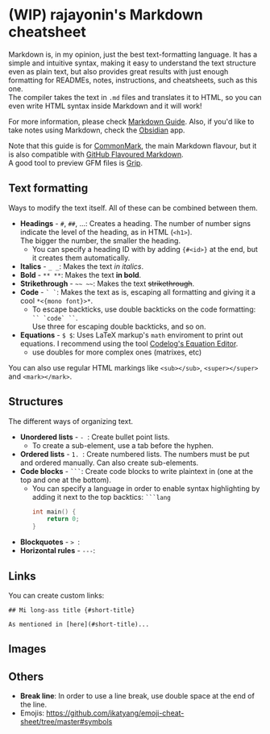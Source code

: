 # (WIP) rajayonin's Markdown cheatsheet

Markdown is, in my opinion, just the best text-formatting language. It has a simple and intuitive syntax, making it easy to understand the text structure even as plain text, but also provides great results with just enough formatting for READMEs, notes, instructions, and cheatsheets, such as this one.  
The compiler takes the text in `.md` files and translates it to HTML, so you can even write HTML syntax inside Markdown and it will work!  

For more information, please check [Markdown Guide](https://www.markdownguide.org/). Also, if you'd like to take notes using Markdown, check the [Obsidian](https://obsidian.md/) app.  
  
Note that this guide is for [CommonMark](https://commonmark.org/), the main Markdown flavour, but it is also compatible with [GitHub Flavoured Markdown](https://github.github.com/gfm/).  
A good tool to preview GFM files is [Grip](https://github.com/joeyespo/grip).


## Text formatting
Ways to modify the text itself. All of these can be combined between them.
- **Headings** - `#`, `##`, ...: Creates a heading. The number of number signs indicate the level of the heading, as in HTML (`<h1>`).  
The bigger the number, the smaller the heading.  
    - You can specify a heading ID with by adding `{#<id>}` at the end, but it creates them automatically.
- **Italics** - `_ _`: Makes the text _in italics_.
- **Bold** - `** **`: Makes the text **in bold**.
- **Strikethrough** - `~~ ~~`: Makes the text ~~strikethrough~~.
- **Code** - `` ` ` ``: Makes the text as is, escaping all formatting and giving it a cool `*<{mono font}>*`.
    - To escape backticks, use double backticks on the code formatting:
    ``` `` `code` `` ```.  
    Use three for escaping double backticks, and so on.
- **Equations** - `$ $`: Uses LaTeX markup's `math` enviroment to print out equations. I recommend using the tool [Codelog's Equation Editor](https://www.codecogs.com/latex/eqneditor.php). 
    - use doubles for more complex ones (matrixes, etc)

You can also use regular HTML markings like `<sub></sub>`, `<super></super>` and `<mark></mark>`.
## Structures
The different ways of organizing text.
- **Unordered lists** - `- `: Create bullet point lists.  
    - To create a sub-element, use a tab before the hyphen.
- **Ordered lists** - `1. `: Create numbered lists. The numbers must be put and ordered manually. Can also create sub-elements.
- **Code blocks** - `` ``` ``: Create code blocks to write plaintext in (one at the top and one at the bottom).
    - You can specify a language in order to enable syntax highlighting by adding it next to the top backtics: `` ```lang ``
        ```c
        int main() {
            return 0;
        }
        ```
- **Blockquotes** - `> `:
- **Horizontal rules** - `---`:

## Links
You can create custom links:
```
## Mi long-ass title {#short-title}

As mentioned in [here](#short-title)...
```


## Images


## Others
- **Break line**: In order to use a line break, use double space at the end of the line.
- Emojis: <https://github.com/ikatyang/emoji-cheat-sheet/tree/master#symbols>
